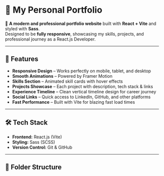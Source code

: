 # 💼 My Personal Portfolio

🚀 **A modern and professional portfolio website** built with **React + Vite** and styled with **Sass**.  
Designed to be **fully responsive**, showcasing my skills, projects, and professional journey as a React.js Developer.

---

## 🌟 Features
- **Responsive Design** – Works perfectly on mobile, tablet, and desktop
- **Smooth Animations** – Powered by Framer Motion
- **Skills Section** – Animated skill cards with hover effects
- **Projects Showcase** – Each project with description, tech stack & links
- **Experience Timeline** – Clean vertical timeline design for career journey
- **Social Links** – Quick access to LinkedIn, GitHub, and other platforms
- **Fast Performance** – Built with Vite for blazing fast load times

---

## 🛠️ Tech Stack
- **Frontend:** React.js (Vite)
- **Styling:** Sass (SCSS)
- **Version Control:** Git & GitHub

---

## 📂 Folder Structure
